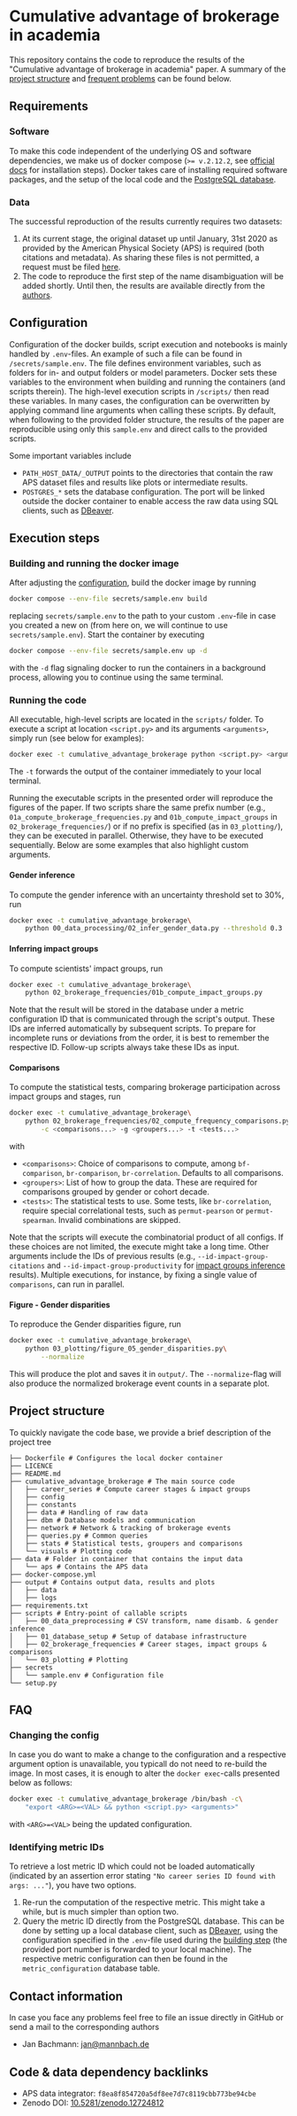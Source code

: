 # Cumulative advantage of brokerage in academia
This repository contains the code to reproduce the results of the "Cumulative advantage of brokerage in academia" paper.
A summary of the [project structure](#project-structure) and [frequent problems](#faq) can be found below.

## Requirements
### Software
To make this code independent of the underlying OS and software dependencies, we make us of docker compose (`>= v.2.12.2`, see [official docs](https://docs.docker.com/compose/) for installation steps).
Docker takes care of installing required software packages, and the setup of the local code and the [PostgreSQL database](https://www.postgresql.org/).

### Data
The successful reproduction of the results currently requires two datasets:
1. At its current stage, the original dataset up until January, 31st 2020 as provided by the American Physical Society (APS) is required (both citations and metadata).
As sharing these files is not permitted, a request must be filed [here](https://journals.aps.org/datasets).
2. The code to reproduce the first step of the name disambiguation will be added shortly.
Until then, the results are available directly from the [authors](#contact-information).

## Configuration
Configuration of the docker builds, script execution and notebooks is mainly handled by `.env`-files.
An example of such a file can be found in `/secrets/sample.env`.
The file defines environment variables, such as folders for in- and output folders or model parameters.
Docker sets these variables to the environment when building and running the containers (and scripts therein).
The high-level execution scripts in `/scripts/` then read these variables.
In many cases, the configuration can be overwritten by applying command line arguments when calling these scripts.
By default, when following to the provided folder structure, the results of the paper are reproducible using only this `sample.env` and direct calls to the provided scripts.

Some important variables include
- `PATH_HOST_DATA/_OUTPUT` points to the directories that contain the raw APS dataset files and results like plots or intermediate results.
- `POSTGRES_*` sets the database configuration. The port will be linked outside the docker container to enable access the raw data using SQL clients, such as [DBeaver](https://dbeaver.io/).

## Execution steps
### Building and running the docker image
After adjusting the [configuration](#configuration), build the docker image by running
```bash
docker compose --env-file secrets/sample.env build
```
replacing `secrets/sample.env` to the path to your custom `.env`-file in case you created a new on (from here on, we will continue to use `secrets/sample.env`).
Start the container by executing
```bash
docker compose --env-file secrets/sample.env up -d
```
with the `-d` flag signaling docker to run the containers in a background process, allowing you to continue using the same terminal.

### Running the code
All executable, high-level scripts are located in the `scripts/` folder.
To execute a script at location `<script.py>` and its arguments `<arguments>`, simply run (see below for examples):
```bash
docker exec -t cumulative_advantage_brokerage python <script.py> <arguments>
```
The `-t` forwards the output of the container immediately to your local terminal.

Running the executable scripts in the presented order will reproduce the figures of the paper.
If two scripts share the same prefix number (e.g., `01a_compute_brokerage_frequencies.py` and `01b_compute_impact_groups` in `02_brokerage_frequencies/`) or if no prefix is specified (as in `03_plotting/`), they can be executed in parallel.
Otherwise, they have to be executed sequentially.
Below are some examples that also highlight custom arguments.

#### Gender inference
To compute the gender inference with an uncertainty threshold set to 30%, run
```bash
docker exec -t cumulative_advantage_brokerage\
    python 00_data_processing/02_infer_gender_data.py --threshold 0.3
```

#### Inferring impact groups
To compute scientists' impact groups, run
```bash
docker exec -t cumulative_advantage_brokerage\
    python 02_brokerage_frequencies/01b_compute_impact_groups.py
```
Note that the result will be stored in the database under a metric configuration ID that is communicated through the script's output.
These IDs are inferred automatically by subsequent scripts.
To prepare for incomplete runs or deviations from the order, it is best to remember the respective ID.
Follow-up scripts always take these IDs as input.

#### Comparisons
To compute the statistical tests, comparing brokerage participation across impact groups and stages, run
```bash
docker exec -t cumulative_advantage_brokerage\
    python 02_brokerage_frequencies/02_compute_frequency_comparisons.py\
        -c <comparisons...> -g <groupers...> -t <tests...>
```
with
- `<comparisons>`: Choice of comparisons to compute, among `bf-comparison`, `br-comparison`, `br-correlation`. Defaults to all comparisons.
- `<groupers>`: List of how to group the data. These are required for comparisons grouped by gender or cohort decade.
- `<tests>`: The statistical tests to use. Some tests, like `br-correlation`, require special correlational tests, such as `permut-pearson` or `permut-spearman`. Invalid combinations are skipped.

Note that the scripts will execute the combinatorial product of all configs.
If these choices are not limited, the execute might take a long time.
Other arguments include the IDs of previous results (e.g., `--id-impact-group-citations` and `--id-impact-group-productivity` for [impact groups inference](#inferring-impact-groups) results).
Multiple executions, for instance, by fixing a single value of `comparisons`, can run in parallel.

#### Figure - Gender disparities
To reproduce the Gender disparities figure, run
```bash
docker exec -t cumulative_advantage_brokerage\
    python 03_plotting/figure_05_gender_disparities.py\
        --normalize
```
This will produce the plot and saves it in `output/`.
The `--normalize`-flag will also produce the normalized brokerage event counts in a separate plot.

## Project structure
To quickly navigate the code base, we provide a brief description of the project tree
```
├── Dockerfile # Configures the local docker container
├── LICENCE
├── README.md
├── cumulative_advantage_brokerage # The main source code
│   ├── career_series # Compute career stages & impact groups
│   ├── config
│   ├── constants
│   ├── data # Handling of raw data
│   ├── dbm # Database models and communication
│   ├── network # Network & tracking of brokerage events
│   ├── queries.py # Common queries
│   ├── stats # Statistical tests, groupers and comparisons
│   └── visuals # Plotting code
├── data # Folder in container that contains the input data
│   └── aps # Contains the APS data
├── docker-compose.yml
├── output # Contains output data, results and plots
│   ├── data
│   ├── logs
├── requirements.txt
├── scripts # Entry-point of callable scripts
│   ├── 00_data_preprocessing # CSV transform, name disamb. & gender inference
│   ├── 01_database_setup # Setup of database infrastructure
│   ├── 02_brokerage_frequencies # Career stages, impact groups & comparisons
│   └── 03_plotting # Plotting
├── secrets
│   └── sample.env # Configuration file
└── setup.py
```

## FAQ
### Changing the config
In case you do want to make a change to the configuration and a respective argument option is unavailable, you typicall do not need to re-build the image.
In most cases, it is enough to alter the `docker exec`-calls presented below as follows:
```bash
docker exec -t cumulative_advantage_brokerage /bin/bash -c\
    "export <ARG>=<VAL> && python <script.py> <arguments>"
```
with `<ARG>=<VAL>` being the updated configuration.

### Identifying metric IDs
To retrieve a lost metric ID which could not be loaded automatically (indicated by an assertion error stating `"No career series ID found with args: ..."`), you have two options.
1. Re-run the computation of the respective metric. This might take a while, but is much simpler than option two.
2. Query the metric ID directly from the PostgreSQL database.
This can be done by setting up a local database client, such as [DBeaver](https://dbeaver.io/), using the configuration specified in the `.env`-file used during the [building step](#building-and-running-the-docker-image)
 (the provided port number is forwarded to your local machine).
The respective metric configuration can then be found in the `metric_configuration` database table.

## Contact information
In case you face any problems feel free to file an issue directly in GitHub or send a mail to the corresponding authors
- Jan Bachmann: jan@mannbach.de

## Code & data dependency backlinks
- APS data integrator: `f8ea8f854720a5df8ee7d7c8119cbb773be94cbe`
- Zenodo DOI: [10.5281/zenodo.12724812](https://zenodo.org/doi/10.5281/zenodo.12724812)